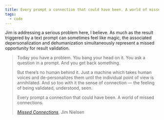 ```yaml
---
title: Every prompt a connection that could have been. A world of missed connections.
tags: 
  - code
---
```

Jim is addressing a serious problem here, I believe. As much as the result triggered by a text prompt can sometimes feel like magic, the associated depersonalization and dehumanization simultaneously represent a missed opportunity for result validation.

> Today you have a problem.
> You bang your head on it.
> You ask a question in a prompt.
> And you get back something.
>
> But there’s no human behind it. Just a machine which takes human voices and de-personalizes them until the individual point of view is annihilated. And so too with it the sense of connection — the feeling of being validated, understood, seen.
>
> Every prompt a connection that could have been. A world of missed connections.
> <footer><a href="https://blog.jim-nielsen.com/2025/missed-connections/"><cite>Missed Connections</cite></a>, Jim Nielsen</footer>

